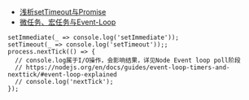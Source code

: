- [浅析setTimeout与Promise](https://juejin.im/post/5b7057b251882561381e69bf)
- [微任务、宏任务与Event-Loop](https://juejin.im/post/5b73d7a6518825610072b42b)


```
setImmediate(_ => console.log('setImmediate'));
setTimeout(_ => console.log('setTimeout'));;
process.nextTick(() => {
  // console.log属于I/O操作，会影响结果，详见Node Event loop poll阶段
  // https://nodejs.org/en/docs/guides/event-loop-timers-and-nexttick/#event-loop-explained
  // console.log('nextTick');
});
```
